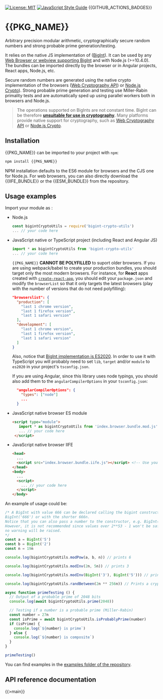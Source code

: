 [![License: MIT](https://img.shields.io/badge/License-MIT-yellow.svg)](https://opensource.org/licenses/MIT)
[![JavaScript Style Guide](https://img.shields.io/badge/code_style-standard-brightgreen.svg)](https://standardjs.com)
{{GITHUB_ACTIONS_BADGES}}

# {{PKG_NAME}}

Arbitrary precision modular arithmetic, cryptographically secure random numbers and strong probable prime generation/testing.

It relies on the native JS implementation of ([BigInt](https://tc39.es/ecma262/#sec-bigint-objects)). It can be used by any [Web Browser or webview supporting BigInt](https://developer.mozilla.org/en-US/docs/Web/JavaScript/Reference/Global_Objects/BigInt#Browser_compatibility) and with Node.js (>=10.4.0). The bundles can be imported directly by the browser or in Angular projects, React apps, Node.js, etc.

Secure random numbers are generated using the native crypto implementation of the browsers ([Web Cryptography API](https://w3c.github.io/webcrypto/)) or [Node.js Crypto](https://nodejs.org/dist/latest/docs/api/crypto.html)). Strong probable prime generation and testing use Miller-Rabin primality tests and are automatically sped up using parallel workers both in browsers and Node.js.

> The operations supported on BigInts are not constant time. BigInt can be therefore **[unsuitable for use in cryptography](https://www.chosenplaintext.ca/articles/beginners-guide-constant-time-cryptography.html).** Many platforms provide native support for cryptography, such as [Web Cryptography API](https://w3c.github.io/webcrypto/) or [Node.js Crypto](https://nodejs.org/dist/latest/docs/api/crypto.html).

## Installation

{{PKG_NAME}} can be imported to your project with `npm`:

```bash
npm install {{PKG_NAME}}
```

NPM installation defaults to the ES6 module for browsers and the CJS one for Node.js. For web browsers, you can also directly download the {{IIFE_BUNDLE}} or the {{ESM_BUNDLE}} from the repository.

## Usage examples

Import your module as :

- Node.js

   ```javascript
   const bigintCryptoUtils = require('bigint-crypto-utils')
   ... // your code here
   ```

- JavaScript native or TypeScript project (including React and Angular JS)

   ```javascript
   import * as bigintCryptoUtils from 'bigint-crypto-utils'
   ... // your code here
   ```

   `{{PKG_NAME}}` **CANNOT BE POLYFILLED** to suport older browsers. If you are using webpack/babel to create your production bundles, you should target only the most modern browsers. For instance, for **React** apps created with [`create-react-app`](https://create-react-app.dev/), you should edit your `package.json` and modify the `browserList` so that it only targets the latest browsers (play with the number of versions that do not need polyfilling):

   ```json
   "browserslist": {
     "production": [
       "last 1 chrome version",
       "last 1 firefox version",
       "last 1 safari version"
     ],
     "development": [
       "last 1 chrome version",
       "last 1 firefox version",
       "last 1 safari version"
     ]
   }
   ```

   Also, notice that [BigInt implementation is ES2020](https://tc39.es/ecma262/#sec-bigint-objects). In order to use it with TypeScript you will probably need to set `lib`, `target` and/or `module` to `es2020` in your project's `tsconfig.json`.

   If you are using Angular, since this library uses node typings, you should also add them to the `angularCompilerOptions` in your `tsconfig.json`:

   ```json
     "angularCompilerOptions": {
       "types": ["node"]
       ...
     }
   ```

- JavaScript native browser ES module

   ```html
   <script type="module">
      import * as bigintCryptoUtils from 'index.browser.bundle.mod.js'  // Use your actual path to the broser mod bundle that is in the lib directory
      ... // your code here
    </script>
   ```

- JavaScript native browser IIFE

   ```html
   <head>
     ...
     <script src="index.browser.bundle.iife.js"></script> <!-- Use your actual path to the browser iife bundle that is in the lib directory -->
   </head>
   <body>
     ...
     <script>
       ... // your code here
     </script>
   </body>
   ```

An example of usage could be:

```javascript
/* A BigInt with value 666 can be declared calling the bigint constructor as
BigInt('666') or with the shorter 666n.
Notice that you can also pass a number to the constructor, e.g. BigInt(666).
However, it is not recommended since values over 2**53 - 1 won't be safe but
no warning will be raised.
*/
const a = BigInt('5')
const b = BigInt('2')
const n = 19n

console.log(bigintCryptoUtils.modPow(a, b, n)) // prints 6

console.log(bigintCryptoUtils.modInv(2n, 5n)) // prints 3

console.log(bigintCryptoUtils.modInv(BigInt('3'), BigInt('5'))) // prints 2

console.log(bigintCryptoUtils.randBetween(2n ** 256n)) // Prints a cryptographically secure random number between 1 and 2**256 bits.

async function primeTesting () {
  // Output of a probable prime of 2048 bits
  console.log(await bigintCryptoUtils.prime(2048))

  // Testing if a number is a probable prime (Miller-Rabin)
  const number = 27n
  const isPrime = await bigintCryptoUtils.isProbablyPrime(number)
  if (isPrime) {
    console.log(`${number} is prime`)
  } else {
    console.log(`${number} is composite`)
  }
}

primeTesting()

```

You can find examples in the [examples folder of the repository](https://github.com/juanelas/bigint-crypto-utils/tree/master/examples).

## API reference documentation

{{>main}}
